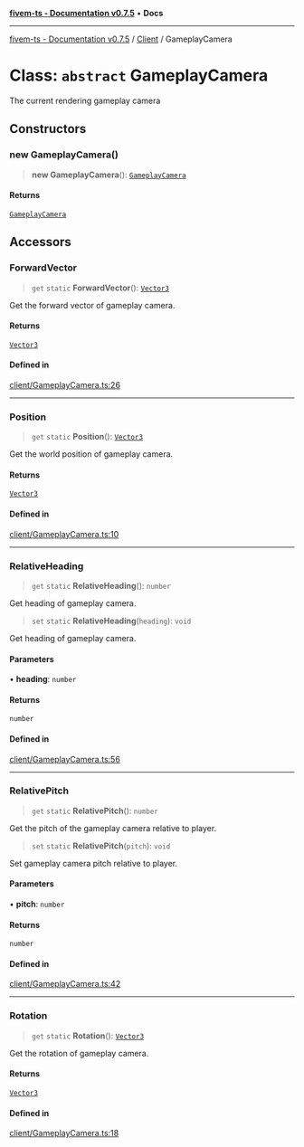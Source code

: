 [**fivem-ts - Documentation v0.7.5**](../../../README.md) • **Docs**

***

[fivem-ts - Documentation v0.7.5](../../../README.md) / [Client](../README.md) / GameplayCamera

# Class: `abstract` GameplayCamera

The current rendering gameplay camera

## Constructors

### new GameplayCamera()

> **new GameplayCamera**(): [`GameplayCamera`](GameplayCamera.md)

#### Returns

[`GameplayCamera`](GameplayCamera.md)

## Accessors

### ForwardVector

> `get` `static` **ForwardVector**(): [`Vector3`](../../Shared/classes/Vector3.md)

Get the forward vector of gameplay camera.

#### Returns

[`Vector3`](../../Shared/classes/Vector3.md)

#### Defined in

[client/GameplayCamera.ts:26](https://github.com/Purpose-Dev/fivem-ts/blob/main/src/client/GameplayCamera.ts#L26)

***

### Position

> `get` `static` **Position**(): [`Vector3`](../../Shared/classes/Vector3.md)

Get the world position of gameplay camera.

#### Returns

[`Vector3`](../../Shared/classes/Vector3.md)

#### Defined in

[client/GameplayCamera.ts:10](https://github.com/Purpose-Dev/fivem-ts/blob/main/src/client/GameplayCamera.ts#L10)

***

### RelativeHeading

> `get` `static` **RelativeHeading**(): `number`

Get heading of gameplay camera.

> `set` `static` **RelativeHeading**(`heading`): `void`

Get heading of gameplay camera.

#### Parameters

• **heading**: `number`

#### Returns

`number`

#### Defined in

[client/GameplayCamera.ts:56](https://github.com/Purpose-Dev/fivem-ts/blob/main/src/client/GameplayCamera.ts#L56)

***

### RelativePitch

> `get` `static` **RelativePitch**(): `number`

Get the pitch of the gameplay camera relative to player.

> `set` `static` **RelativePitch**(`pitch`): `void`

Set gameplay camera pitch relative to player.

#### Parameters

• **pitch**: `number`

#### Returns

`number`

#### Defined in

[client/GameplayCamera.ts:42](https://github.com/Purpose-Dev/fivem-ts/blob/main/src/client/GameplayCamera.ts#L42)

***

### Rotation

> `get` `static` **Rotation**(): [`Vector3`](../../Shared/classes/Vector3.md)

Get the rotation of gameplay camera.

#### Returns

[`Vector3`](../../Shared/classes/Vector3.md)

#### Defined in

[client/GameplayCamera.ts:18](https://github.com/Purpose-Dev/fivem-ts/blob/main/src/client/GameplayCamera.ts#L18)
